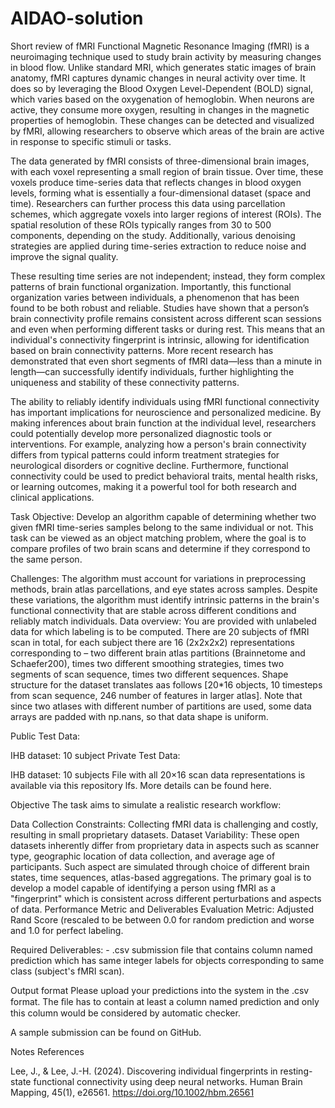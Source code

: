 # AIDAO-solution

Short review of fMRI
Functional Magnetic Resonance Imaging (fMRI) is a neuroimaging technique used to study brain activity by measuring changes in blood flow. Unlike standard MRI, which generates static images of brain anatomy, fMRI captures dynamic changes in neural activity over time. It does so by leveraging the Blood Oxygen Level-Dependent (BOLD) signal, which varies based on the oxygenation of hemoglobin. When neurons are active, they consume more oxygen, resulting in changes in the magnetic properties of hemoglobin. These changes can be detected and visualized by fMRI, allowing researchers to observe which areas of the brain are active in response to specific stimuli or tasks.

The data generated by fMRI consists of three-dimensional brain images, with each voxel representing a small region of brain tissue. Over time, these voxels produce time-series data that reflects changes in blood oxygen levels, forming what is essentially a four-dimensional dataset (space and time). Researchers can further process this data using parcellation schemes, which aggregate voxels into larger regions of interest (ROIs). The spatial resolution of these ROIs typically ranges from 30 to 500 components, depending on the study. Additionally, various denoising strategies are applied during time-series extraction to reduce noise and improve the signal quality.

These resulting time series are not independent; instead, they form complex patterns of brain functional organization. Importantly, this functional organization varies between individuals, a phenomenon that has been found to be both robust and reliable. Studies have shown that a person’s brain connectivity profile remains consistent across different scan sessions and even when performing different tasks or during rest. This means that an individual's connectivity fingerprint is intrinsic, allowing for identification based on brain connectivity patterns. More recent research has demonstrated that even short segments of fMRI data—less than a minute in length—can successfully identify individuals, further highlighting the uniqueness and stability of these connectivity patterns.

The ability to reliably identify individuals using fMRI functional connectivity has important implications for neuroscience and personalized medicine. By making inferences about brain function at the individual level, researchers could potentially develop more personalized diagnostic tools or interventions. For example, analyzing how a person's brain connectivity differs from typical patterns could inform treatment strategies for neurological disorders or cognitive decline. Furthermore, functional connectivity could be used to predict behavioral traits, mental health risks, or learning outcomes, making it a powerful tool for both research and clinical applications.

Task
Objective: Develop an algorithm capable of determining whether two given fMRI time-series samples belong to the same individual or not. This task can be viewed as an object matching problem, where the goal is to compare profiles of two brain scans and determine if they correspond to the same person.

Challenges:
The algorithm must account for variations in preprocessing methods, brain atlas parcellations, and eye states across samples.
Despite these variations, the algorithm must identify intrinsic patterns in the brain's functional connectivity that are stable across different conditions and reliably match individuals.
Data overview:
You are provided with unlabeled data for which labeling is to be computed. There are 20 subjects of fMRI scan in total, for each subject there are 16 (2x2x2x2) representations corresponding to – two different brain atlas partitions (Brainnetome and Schaefer200), times two different smoothing strategies, times two segments of scan sequence, times two different sequences. Shape structure for the dataset translates aas follows [20*16 objects, 10 timesteps from scan sequence, 246 number of features in larger atlas]. Note that since two atlases with different number of partitions are used, some data arrays are padded with np.nans, so that data shape is uniform.

Public Test Data:

IHB dataset: 10 subject
Private Test Data:

IHB dataset: 10 subjects
File with all 20×16 scan data representations is available via this repository lfs. More details can be found here.

Objective
The task aims to simulate a realistic research workflow:

Data Collection Constraints: Collecting fMRI data is challenging and costly, resulting in small proprietary datasets.
Dataset Variability: These open datasets inherently differ from proprietary data in aspects such as scanner type, geographic location of data collection, and average age of participants. Such aspect are simulated through choice of different brain states, time sequences, atlas-based aggregations. The primary goal is to develop a model capable of identifying a person using fMRI as a "fingerprint" which is consistent across different perturbations and aspects of data.
Performance Metric and Deliverables
Evaluation Metric: Adjusted Rand Score (rescaled to be between 0.0 for random prediction and worse and 1.0 for perfect labeling.

Required Deliverables: - <name>.csv submission file that contains column named prediction which has same integer labels for objects corresponding to same class (subject's fMRI scan).

Output format
Please upload your predictions into the system in the .csv format. The ﬁle has to contain at least a column named prediction and only this column would be considered by automatic checker.

A sample submission can be found on GitHub.

Notes
References

Lee, J., & Lee, J.-H. (2024). Discovering individual fingerprints in resting-state functional connectivity using deep neural networks. Human Brain Mapping, 45(1), e26561.
https://doi.org/10.1002/hbm.26561
